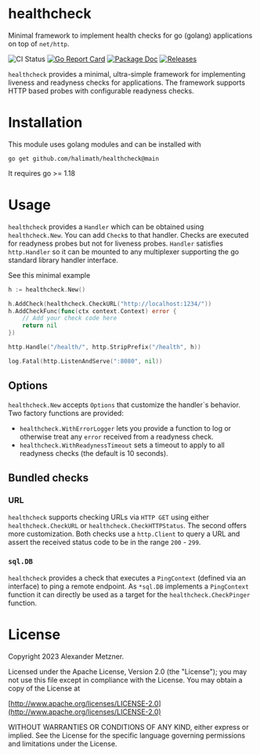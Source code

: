 # healthcheck

Minimal framework to implement health checks for go (golang) applications on top
of `net/http`.

![CI Status][ci-img-url] 
[![Go Report Card][go-report-card-img-url]][go-report-card-url] 
[![Package Doc][package-doc-img-url]][package-doc-url] 
[![Releases][release-img-url]][release-url]

`healthcheck` provides a minimal, ultra-simple framework for implementing
liveness and readyness checks for applications. The framework supports HTTP
based probes with configurable readyness checks.

# Installation

This module uses golang modules and can be installed with

```shell
go get github.com/halimath/healthcheck@main
```

It requires go >= 1.18

# Usage

`healthcheck` provides a `Handler` which can be obtained using `healthcheck.New`.
You can add `Check`s to that handler. Checks are executed for readyness probes
but not for liveness probes. `Handler` satisfies `http.Handler` so it can be
mounted to any multiplexer supporting the go standard library handler interface.

See this minimal example

```go
h := healthcheck.New()

h.AddCheck(healthcheck.CheckURL("http://localhost:1234/"))
h.AddCheckFunc(func(ctx context.Context) error {
	// Add your check code here
	return nil
})

http.Handle("/health/", http.StripPrefix("/health", h))

log.Fatal(http.ListenAndServe(":8080", nil))
```

## Options

`healthcheck.New` accepts `Options` that customize the handler`s behavior. Two
factory functions are provided:

* `healthcheck.WithErrorLogger` lets you provide a function to log or otherwise
  treat any `error` received from a readyness check.
* `healthcheck.WithReadynessTimeout` sets a timeout to apply to all readyness
  checks (the default is 10 seconds).

## Bundled checks

### URL

`healthcheck` supports checking URLs via `HTTP GET` using either 
`healthcheck.CheckURL` or `healthcheck.CheckHTTPStatus`. The second offers more
customization. Both checks use a `http.Client` to query a URL and assert the
received status code to be in the range `200` - `299`.

### `sql.DB`

`healthcheck` provides a check that executes a `PingContext` (defined via an
interface) to ping a remote endpoint. As `*sql.DB` implements a `PingContext`
function it can directly be used as a target for the `healthcheck.CheckPinger`
function.

# License

Copyright 2023 Alexander Metzner.

Licensed under the Apache License, Version 2.0 (the "License");
you may not use this file except in compliance with the License.
You may obtain a copy of the License at

[http://www.apache.org/licenses/LICENSE-2.0](http://www.apache.org/licenses/LICENSE-2.0)

WITHOUT WARRANTIES OR CONDITIONS OF ANY KIND, either express or implied.
See the License for the specific language governing permissions and
limitations under the License.

[ci-img-url]: https://github.com/halimath/healthcheck/workflows/CI/badge.svg
[go-report-card-img-url]: https://goreportcard.com/badge/github.com/halimath/healthcheck
[go-report-card-url]: https://goreportcard.com/report/github.com/halimath/healthcheck
[package-doc-img-url]: https://img.shields.io/badge/GoDoc-Reference-blue.svg
[package-doc-url]: https://pkg.go.dev/github.com/halimath/healthcheck
[release-img-url]: https://img.shields.io/github/v/release/halimath/healthcheck.svg
[release-url]: https://github.com/halimath/healthcheck/releases